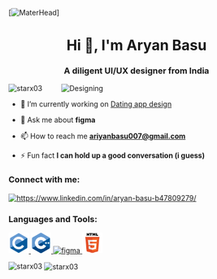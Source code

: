 [![MaterHead](https://i.pinimg.com/originals/87/0a/2f/870a2f0a426751eac1fc9cefcd97be78.gif)]
<h1 align="center">Hi 👋, I'm Aryan Basu</h1>
<h3 align="center">A diligent UI/UX designer from India</h3>
<img align="right" alt="Designing" width="400" src="https://miro.medium.com/v2/resize:fit:1200/0*5oiuLeF3ZzHCLBCc.gif">

<p align="left"> <img src="https://komarev.com/ghpvc/?username=starx03&label=Profile%20views&color=0e75b6&style=flat" alt="starx03" /> </p>

- 🔭 I’m currently working on [Dating app design]([https://www.figma.com/proto/pHkzWUli6z3N9koomB7s9R/date-2?node-id=0-1&t=oq7FI93anKNIJyza-1])

- 💬 Ask me about **figma**

- 📫 How to reach me **ariyanbasu007@gmail.com**

- ⚡ Fun fact **I can hold up a good conversation (i guess)**

<h3 align="left">Connect with me:</h3>
<p align="left">
<a href="https://linkedin.com/in/https://www.linkedin.com/in/aryan-basu-b47809279/" target="blank"><img align="center" src="https://raw.githubusercontent.com/rahuldkjain/github-profile-readme-generator/master/src/images/icons/Social/linked-in-alt.svg" alt="https://www.linkedin.com/in/aryan-basu-b47809279/" height="30" width="40" /></a>
</p>

<h3 align="left">Languages and Tools:</h3>
<p align="left"> <a href="https://www.cprogramming.com/" target="_blank" rel="noreferrer"> <img src="https://raw.githubusercontent.com/devicons/devicon/master/icons/c/c-original.svg" alt="c" width="40" height="40"/> </a> <a href="https://www.w3schools.com/cpp/" target="_blank" rel="noreferrer"> <img src="https://raw.githubusercontent.com/devicons/devicon/master/icons/cplusplus/cplusplus-original.svg" alt="cplusplus" width="40" height="40"/> </a> <a href="https://www.figma.com/" target="_blank" rel="noreferrer"> <img src="https://www.vectorlogo.zone/logos/figma/figma-icon.svg" alt="figma" width="40" height="40"/> </a> <a href="https://www.w3.org/html/" target="_blank" rel="noreferrer"> <img src="https://raw.githubusercontent.com/devicons/devicon/master/icons/html5/html5-original-wordmark.svg" alt="html5" width="40" height="40"/> </a> </p>

<p><img align="left" src="https://github-readme-stats.vercel.app/api/top-langs?username=starx03&show_icons=true&locale=en&layout=compact" alt="starx03" /></p>

<p>&nbsp;<img align="center" src="https://github-readme-stats.vercel.app/api?username=starx03&show_icons=true&locale=en" alt="starx03" /></p>
